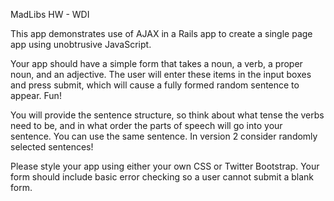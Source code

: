 MadLibs HW - WDI

This app demonstrates use of AJAX in a Rails app to create a single page app using unobtrusive JavaScript.

Your app should have a simple form that takes a noun, a verb, a proper noun, and an adjective. The user will enter these items in the input boxes and press submit, which will cause a fully formed random sentence to appear. Fun!

You will provide the sentence structure, so think about what tense the verbs need to be, and in what order the parts of speech will go into your sentence. You can use the same sentence. In version 2 consider randomly selected sentences!

Please style your app using either your own CSS or Twitter Bootstrap. Your form should include basic error checking so a user cannot submit a blank form.